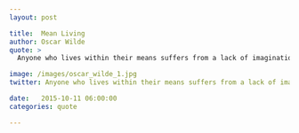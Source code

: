```yaml
---
layout: post

title:  Mean Living
author: Oscar Wilde
quote: >
  Anyone who lives within their means suffers from a lack of imagination.

image: /images/oscar_wilde_1.jpg
twitter: Anyone who lives within their means suffers from a lack of imagination. Oscar Wilde http://quotes.stockflare.com/

date:   2015-10-11 06:00:00
categories: quote

---
```


